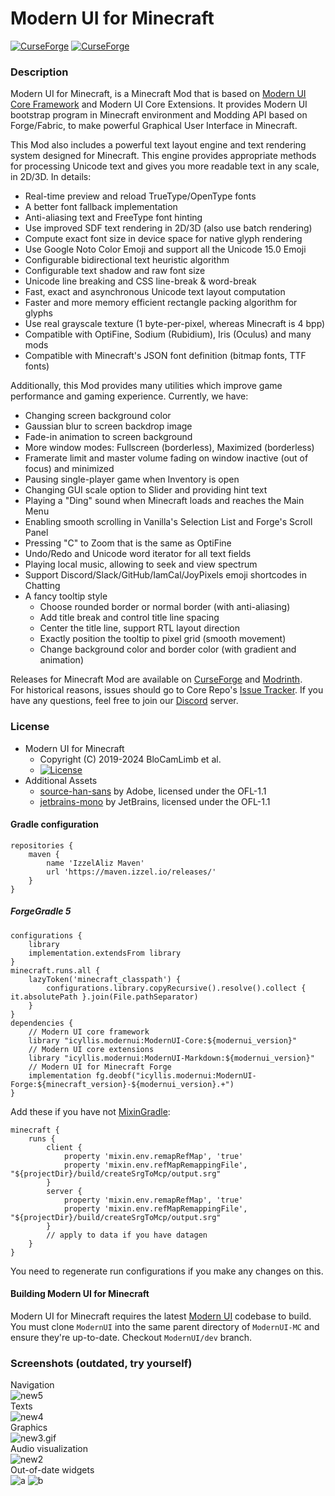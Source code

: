 # Modern UI for Minecraft
[![CurseForge](http://cf.way2muchnoise.eu/full_352491_downloads.svg)](https://www.curseforge.com/minecraft/mc-mods/modern-ui)
[![CurseForge](http://cf.way2muchnoise.eu/versions/For%20Minecraft_352491_all.svg)](https://www.curseforge.com/minecraft/mc-mods/modern-ui)
### Description
Modern UI for Minecraft, is a Minecraft Mod that is based on [Modern UI Core Framework](https://github.com/BloCamLimb/ModernUI) and Modern UI Core Extensions.
It provides Modern UI bootstrap program in Minecraft environment and Modding API based on Forge/Fabric, 
to make powerful Graphical User Interface in Minecraft.

This Mod also includes a powerful text layout engine and text rendering system designed for Minecraft.
This engine provides appropriate methods for processing Unicode text and gives you more readable text in any scale, in 2D/3D. In details:
* Real-time preview and reload TrueType/OpenType fonts
* A better font fallback implementation
* Anti-aliasing text and FreeType font hinting
* Use improved SDF text rendering in 2D/3D (also use batch rendering)
* Compute exact font size in device space for native glyph rendering
* Use Google Noto Color Emoji and support all the Unicode 15.0 Emoji
* Configurable bidirectional text heuristic algorithm
* Configurable text shadow and raw font size
* Unicode line breaking and CSS line-break & word-break
* Fast, exact and asynchronous Unicode text layout computation
* Faster and more memory efficient rectangle packing algorithm for glyphs
* Use real grayscale texture (1 byte-per-pixel, whereas Minecraft is 4 bpp)
* Compatible with OptiFine, Sodium (Rubidium), Iris (Oculus) and many mods
* Compatible with Minecraft's JSON font definition (bitmap fonts, TTF fonts)

Additionally, this Mod provides many utilities which improve game performance and gaming experience. Currently, we have:
* Changing screen background color
* Gaussian blur to screen backdrop image
* Fade-in animation to screen background
* More window modes: Fullscreen (borderless), Maximized (borderless)
* Framerate limit and master volume fading on window inactive (out of focus) and minimized
* Pausing single-player game when Inventory is open
* Changing GUI scale option to Slider and providing hint text
* Playing a "Ding" sound when Minecraft loads and reaches the Main Menu
* Enabling smooth scrolling in Vanilla's Selection List and Forge's Scroll Panel
* Pressing "C" to Zoom that is the same as OptiFine
* Undo/Redo and Unicode word iterator for all text fields
* Playing local music, allowing to seek and view spectrum
* Support Discord/Slack/GitHub/IamCal/JoyPixels emoji shortcodes in Chatting
* A fancy tooltip style
  + Choose rounded border or normal border (with anti-aliasing)
  + Add title break and control title line spacing
  + Center the title line, support RTL layout direction
  + Exactly position the tooltip to pixel grid (smooth movement)
  + Change background color and border color (with gradient and animation)

Releases for Minecraft Mod are available on [CurseForge](https://www.curseforge.com/minecraft/mc-mods/modern-ui) and
[Modrinth](https://modrinth.com/mod/modern-ui).  
For historical reasons, issues should go to Core Repo's [Issue Tracker](https://github.com/BloCamLimb/ModernUI/issues). 
If you have any questions, feel free to join our [Discord](https://discord.gg/kmyGKt2) server.
### License
* Modern UI for Minecraft
  - Copyright (C) 2019-2024 BloCamLimb et al.
  - [![License](https://img.shields.io/badge/License-LGPL--3.0--or--later-blue.svg?style=flat-square)](https://www.gnu.org/licenses/lgpl-3.0.en.html)
* Additional Assets
  - [source-han-sans](https://github.com/adobe-fonts/source-han-sans) by Adobe, licensed under the OFL-1.1
  - [jetbrains-mono](https://www.jetbrains.com/lp/mono/) by JetBrains, licensed under the OFL-1.1

#### Gradle configuration
```
repositories {
    maven {
        name 'IzzelAliz Maven'
        url 'https://maven.izzel.io/releases/'
    }
}
```
##### ForgeGradle 5
```
configurations {
    library
    implementation.extendsFrom library
}
minecraft.runs.all {
    lazyToken('minecraft_classpath') {
        configurations.library.copyRecursive().resolve().collect { it.absolutePath }.join(File.pathSeparator)
    }
}
dependencies {
    // Modern UI core framework
    library "icyllis.modernui:ModernUI-Core:${modernui_version}"
    // Modern UI core extensions
    library "icyllis.modernui:ModernUI-Markdown:${modernui_version}"
    // Modern UI for Minecraft Forge
    implementation fg.deobf("icyllis.modernui:ModernUI-Forge:${minecraft_version}-${modernui_version}.+")
}
```
Add these if you have not [MixinGradle](https://github.com/SpongePowered/MixinGradle):
```
minecraft {
    runs {
        client {
            property 'mixin.env.remapRefMap', 'true'
            property 'mixin.env.refMapRemappingFile', "${projectDir}/build/createSrgToMcp/output.srg"
        }
        server {
            property 'mixin.env.remapRefMap', 'true'
            property 'mixin.env.refMapRemappingFile', "${projectDir}/build/createSrgToMcp/output.srg"
        }
        // apply to data if you have datagen
    }
}
```
You need to regenerate run configurations if you make any changes on this.
#### Building Modern UI for Minecraft
Modern UI for Minecraft requires the latest [Modern UI](https://github.com/BloCamLimb/ModernUI) codebase to build.
You must clone `ModernUI` into the same parent directory of `ModernUI-MC` and ensure they're up-to-date.
Checkout `ModernUI/dev` branch.
### Screenshots (outdated, try yourself)
Navigation  
![new5](https://s2.loli.net/2022/03/06/hwAoHTgZNWBvEdq.png)  
Texts  
![new4](https://s2.loli.net/2022/03/06/TM5dVKnpqNvDiJH.png)  
Graphics  
![new3.gif](https://i.loli.net/2021/09/27/yNsL98XtpKP7UVA.gif)  
Audio visualization  
![new2](https://i.loli.net/2021/09/24/TJjyzd6oOf5pPcq.png)  
Out-of-date widgets  
![a](https://i.loli.net/2020/05/15/fYAow29d4JtqaGu.png)
![b](https://i.loli.net/2020/04/10/LDBFc1qo5wtnS8u.png)
